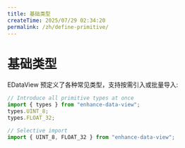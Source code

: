 ```yaml
---
title: 基础类型
createTime: 2025/07/29 02:34:20
permalink: /zh/define-primitive/
---
```


# 基础类型

EDataView 预定义了各种常见类型，支持按需引入或批量导入:

```typescript
// Introduce all primitive types at once
import { types } from "enhance-data-view";
types.UINT_8;
types.FLOAT_32;

// Selective import
import { UINT_8, FLOAT_32 } from "enhance-data-view";
```
